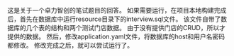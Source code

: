 这是关于一个卓力智创的笔试题目的回答。
如果需要运行，在项目本地构建完成后，首先在数据库中运行resource目录下的interview.sql文件。
该文件自带了数据库的几个表的结构和两个测试门店数据。
由于没有提供门店的CRUD，所以才提供的数据。
然后，修改application.yaml文件，将数据库的host和用户名密码都修改。
修改完成之后，就可以尝试运行了。
